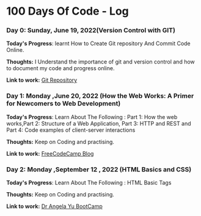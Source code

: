 # 100 Days Of Code - Log

### Day 0: Sunday, June 19, 2022(Version Control with GIT)

**Today's Progress**: learnt How to Create Git repository And Commit Code Online.

**Thoughts:** I Understand the importance of git and version control and how to document my code and progress online.

**Link to work:** [Git Repository](http://www.example.com)

### Day 1: Monday ,June 20, 2022 (How the Web Works: A Primer for Newcomers to Web Development)

**Today's Progress**:  Learn About The Following : Part 1: How the web works,Part 2: Structure of a Web Application, Part 3: HTTP and REST and Part 4: Code examples of client-server interactions

**Thoughts:** Keep on Coding and practising.

**Link to work:** [FreeCodeCamp Blog](https://www.freecodecamp.org/news/how-the-web-works-a-primer-for-newcomers-to-web-development-or-anyone-really-b4584e63585c/)

### Day 2: Monday ,September 12 , 2022 (HTML Basics and CSS)

**Today's Progress**:  Learn About The Following : HTML Basic Tags

**Thoughts:** Keep on Coding and practising.

**Link to work:** [Dr Angela Yu BootCamp](https://mega.nz/fm/KhFQTLQD)